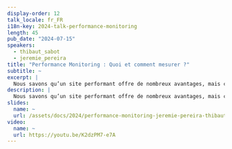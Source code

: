 ```yaml
---
display-order: 12
talk_locale: fr_FR
i18n-key: 2024-talk-performance-monitoring
length: 45
pub_date: "2024-07-15"
speakers:
  - thibaut_sabot
  - jeremie_pereira
title: "Performance Monitoring : Quoi et comment mesurer ?"
subtitle: ~
excerpt: |
  Nous savons qu’un site performant offre de nombreux avantages, mais comment pouvons-nous savoir qu’il l’est ? Nous aborderons les indicateurs de performance à mesurer, comment le faire et qu’est-ce que cela représente concrètement. Grâce à notre expérience sur leboncoin, nous sommes armés pour s’assurer que notre site reste toujours au top !
description: |
  Nous savons qu’un site performant offre de nombreux avantages, mais comment pouvons-nous savoir qu’il l’est ? Nous aborderons les indicateurs de performance à mesurer, comment le faire et qu’est-ce que cela représente concrètement. Grâce à notre expérience sur leboncoin, nous sommes armés pour s’assurer que notre site reste toujours au top !
slides:
  name: ~
  url: /assets/docs/2024/performance-monitoring-jeremie-pereira-thibaut-sabot-WeLoveSpeed2024.pdf
video:
  name: ~
  url: https://youtu.be/K2dzPM7-e7A
---
```

